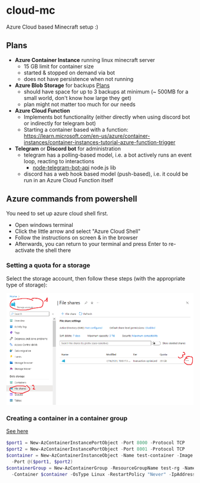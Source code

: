# cloud-mc

Azure Cloud based Minecraft setup :)

## Plans
- **Azure Container Instance** running linux minecraft server
  - 15 GB limit for container size
  - started & stopped on demand via bot
  - does not have persistence when not running
- **Azure Blob Storage** for backups [Plans](https://learn.microsoft.com/en-us/azure/storage/blobs/access-tiers-overview?tabs=azure-portal)
  - should have space for up to 3 backups at minimum (~ 500MB for a small world, don't know how large they get)
  - plan might not matter too much for our needs
- **Azure Cloud Function**
  - Implements bot functionality (either directly when using discord bot or indirectly for telegram bot)
  - Starting a container based with a function: https://learn.microsoft.com/en-us/azure/container-instances/container-instances-tutorial-azure-function-trigger
- **Telegram** or **Discord bot** for administration
  - telegram has a polling-based model, i.e. a bot actively runs an event loop, reacting to interactions
    - [node-telegram-bot-api](https://www.npmjs.com/package/node-telegram-bot-api) node.js lib
  - discord has a web hook based model (push-based), i.e. it could be run in an Azure Cloud Function itself

## Azure commands from powershell

You need to set up azure cloud shell first.

- Open windows terminal
- Click the little arrow and select "Azure Cloud Shell"
- Follow the instructions on screen & in the browser
- Afterwards, you can return to your terminal and press Enter to re-activate the shell there

### Setting a quota for a storage

Select the storage account, then follow these steps (with the appropriate type of storage):

![](img/howto-set-quota.png)

### Creating a container in a container group

[See here](https://learn.microsoft.com/en-us/answers/questions/1100112/error-creating-aci-with-powershell)

```powershell
$port1 = New-AzContainerInstancePortObject -Port 8000 -Protocol TCP  
$port2 = New-AzContainerInstancePortObject -Port 8001 -Protocol TCP  
$container = New-AzContainerInstanceObject -Name test-container -Image nginx -RequestCpu 1 -RequestMemoryInGb 1.5 `
  -Port @($port1, $port2)  
$containerGroup = New-AzContainerGroup -ResourceGroupName test-rg -Name test-cg -Location eastus `
  -Container $container -OsType Linux -RestartPolicy "Never" -IpAddressType Public  
```
